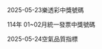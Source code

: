 
2025-05-23樂透彩中獎號碼

                                
114年 01~02月統一發票中獎號碼
                             
2025-05-24空氣品質指標
                              